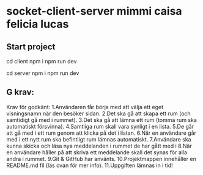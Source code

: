 # socket-client-server mimmi caisa felicia lucas


## Start project

cd client 
npm i
npm run dev

cd server 
npm i
npm run dev

## G krav:
Krav för godkänt:
1.Användaren får börja med att välja ett eget visningsnamn när den besöker sidan.
2.Det ska gå att skapa ett rum (och samtidigt gå med i rummet).
3.Det ska gå att lämna ett rum (tomma rum ska automatiskt försvinna).
4.Samtliga rum skall vara synligt i en lista.
5.De går att gå med i ett rum genom att klicka på det i listan.
6.När en användare går med i ett nytt rum ska befintligt rum lämnas automatiskt.
7.Användare ska kunna skicka och läsa nya meddelanden i rummet de har gått med i
8.När en användare håller på att skriva ett meddelande skall det synas för alla andra i rummet.
9.Git & GitHub har använts.
10.Projektmappen innehåller en README.md fil (läs ovan för mer info).
11.Uppgiften lämnas in i tid!